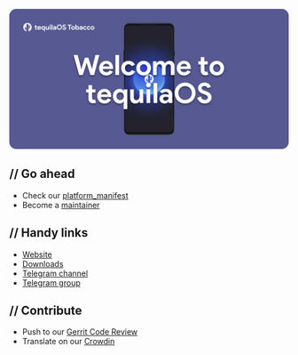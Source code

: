![tequilaOS banner](https://raw.githubusercontent.com/tequilaOS/.github/main/banner.png)

## // Go ahead

- Check our [platform_manifest](https://github.com/tequilaOS/platform_manifest)
- Become a [maintainer](https://forms.gle/EykwvMibafRfE7kS6)

## // Handy links
- [Website](https://tequilaOS.pl)
- [Downloads](https://tequilaOS.pl/download)
- [Telegram channel](https://t.me/tequilaOSbulletin)
- [Telegram group](https://t.me/tequilaOSchat)

## // Contribute
- Push to our [Gerrit Code Review](https://review.tequilaOS.pl)
- Translate on our [Crowdin](https://translate.tequilaOS.pl)
